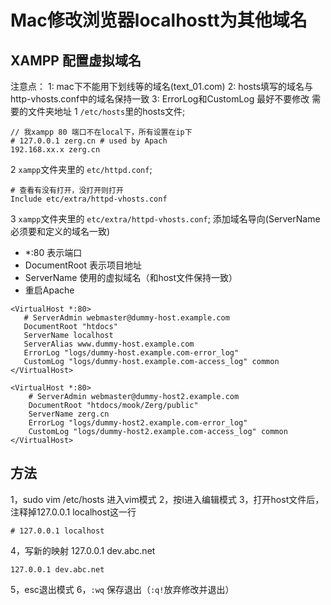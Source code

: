 # Mac修改浏览器localhostt为其他域名
## XAMPP 配置虚拟域名
注意点：
1: mac下不能用下划线等的域名(text_01.com)
2: hosts填写的域名与http-vhosts.conf中的域名保持一致
3: ErrorLog和CustomLog 最好不要修改
需要的文件夹地址
1 ``/etc/hosts``里的hosts文件;
~~~
// 我xampp 80 端口不在local下，所有设置在ip下
# 127.0.0.1 zerg.cn # used by Apach
192.168.xx.x zerg.cn 
~~~
2 ``xampp``文件夹里的  ``etc/httpd.conf``;
~~~
# 查看有没有打开，没打开则打开
Include etc/extra/httpd-vhosts.conf
~~~
3 ``xampp``文件夹里的  ``etc/extra/httpd-vhosts.conf``;
添加域名导向(ServerName必须要和定义的域名一致)
* *:80 表示端口
* DocumentRoot 表示项目地址
* ServerName 使用的虚拟域名（和host文件保持一致）
* 重启Apache
~~~
<VirtualHost *:80>
   # ServerAdmin webmaster@dummy-host.example.com
   DocumentRoot "htdocs"
   ServerName localhost
   ServerAlias www.dummy-host.example.com
   ErrorLog "logs/dummy-host.example.com-error_log"
   CustomLog "logs/dummy-host.example.com-access_log" common
</VirtualHost>

<VirtualHost *:80>
    # ServerAdmin webmaster@dummy-host2.example.com
    DocumentRoot "htdocs/mook/Zerg/public"
    ServerName zerg.cn
    ErrorLog "logs/dummy-host2.example.com-error_log"
    CustomLog "logs/dummy-host2.example.com-access_log" common
</VirtualHost>
~~~

## 方法
1，sudo vim /etc/hosts 进入vim模式
2，按I进入编辑模式
3，打开host文件后，注释掉127.0.0.1 localhost这一行 
~~~
# 127.0.0.1 localhost
~~~
4，写新的映射 127.0.0.1 dev.abc.net 
~~~
127.0.0.1 dev.abc.net
~~~
5，esc退出模式
6，``:wq`` 保存退出（``:q!``放弃修改并退出）